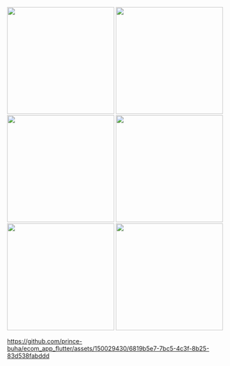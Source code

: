 <img src="https://github.com/prince-buha/ecom_app_flutter/assets/150029430/71ceb047-42c1-4f7a-ad0f-22c9bdcee89a" width="250">
<img src="https://github.com/prince-buha/ecom_app_flutter/assets/150029430/6e8a5139-094e-4870-b4ee-09fb765a2382" width="250">
<img src="https://github.com/prince-buha/ecom_app_flutter/assets/150029430/9ef0033c-d7d3-49f9-81d9-0d3f0b99223b" width="250">
<img src="https://github.com/prince-buha/ecom_app_flutter/assets/150029430/a4362137-3b14-4937-aa8a-40c300941c47" width="250">
<img src="https://github.com/prince-buha/ecom_app_flutter/assets/150029430/c994512a-ac5c-4f03-a2df-6646f09081fd" width="250">
<img src="https://github.com/prince-buha/ecom_app_flutter/assets/150029430/3a5e4906-18ea-4866-ab3d-67dd80bde0bd" width="250">

https://github.com/prince-buha/ecom_app_flutter/assets/150029430/6819b5e7-7bc5-4c3f-8b25-83d538fabddd

